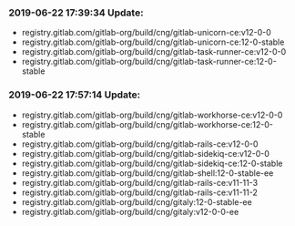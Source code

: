 ### 2019-06-22 17:39:34 Update:

- registry.gitlab.com/gitlab-org/build/cng/gitlab-unicorn-ce:v12-0-0
- registry.gitlab.com/gitlab-org/build/cng/gitlab-unicorn-ce:12-0-stable
- registry.gitlab.com/gitlab-org/build/cng/gitlab-task-runner-ce:v12-0-0
- registry.gitlab.com/gitlab-org/build/cng/gitlab-task-runner-ce:12-0-stable
### 2019-06-22 17:57:14 Update:

- registry.gitlab.com/gitlab-org/build/cng/gitlab-workhorse-ce:v12-0-0
- registry.gitlab.com/gitlab-org/build/cng/gitlab-workhorse-ce:12-0-stable
- registry.gitlab.com/gitlab-org/build/cng/gitlab-rails-ce:v12-0-0
- registry.gitlab.com/gitlab-org/build/cng/gitlab-sidekiq-ce:v12-0-0
- registry.gitlab.com/gitlab-org/build/cng/gitlab-sidekiq-ce:12-0-stable
- registry.gitlab.com/gitlab-org/build/cng/gitlab-shell:12-0-stable-ee
- registry.gitlab.com/gitlab-org/build/cng/gitlab-rails-ce:v11-11-3
- registry.gitlab.com/gitlab-org/build/cng/gitlab-rails-ce:v11-11-2
- registry.gitlab.com/gitlab-org/build/cng/gitaly:12-0-stable-ee
- registry.gitlab.com/gitlab-org/build/cng/gitaly:v12-0-0-ee
